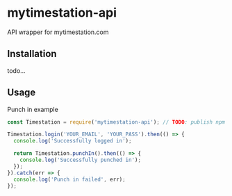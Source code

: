 # mytimestation-api
API wrapper for mytimestation.com

## Installation
todo...

## Usage
Punch in example
```js
const Timestation = require('mytimestation-api'); // TODO: publish npm package

Timestation.login('YOUR_EMAIL', 'YOUR_PASS').then(() => {
  console.log('Successfully logged in');

  return Timestation.punchIn().then(() => {
    console.log('Successfully punched in');
  });
}).catch(err => {
  console.log('Punch in failed', err);
});
```
